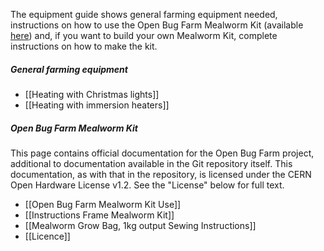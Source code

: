 The equipment guide shows general farming equipment needed, instructions on how to use the Open Bug Farm Mealworm Kit (available [here](http://www.openbugfarm.com/store/c1/Featured_Products.html)) and, if you want to build your own Mealworm Kit, complete instructions on how to make the kit. 

##### General farming equipment
* [[Heating with Christmas lights]]
* [[Heating with immersion heaters]]

##### Open Bug Farm Mealworm Kit
This page contains official documentation for the Open Bug Farm project, additional to documentation available in the Git repository itself. This documentation, as with that in the repository, is licensed under the CERN Open Hardware License v1.2. See the "License" below for full text.
* [[Open Bug Farm Mealworm Kit Use]]
* [[Instructions Frame Mealworm Kit]]
* [[Mealworm Grow Bag, 1kg output Sewing Instructions]]
* [[Licence]]
